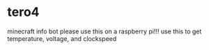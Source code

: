 # tero4
minecraft info bot
please use this on a raspberry pi!!!
use this to get temperature, voltage, and clockspeed
